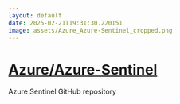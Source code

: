 ```yaml
---
layout: default
date: 2025-02-21T19:31:30.220151
image: assets/Azure_Azure-Sentinel_cropped.png
---
```


# [Azure/Azure-Sentinel](https://github.com/Azure/Azure-Sentinel)

Azure Sentinel GitHub repository

